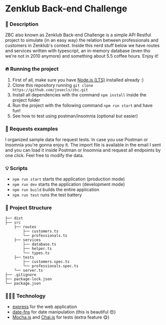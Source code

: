 # Zenklub Back-end Challenge

### 📜 Description
ZBC also known as Zenklub Back-end Challenge is a simple API Restful project to simulate (in an easy way) the relation between professionals and customers in Zenklub's context. Inside this nerd stuff below we have routes and services written with typescript, an in-memory database (even tho we're not in 2010 anymore) and something about 5.5 coffee hours. Enjoy it!

### 🔥 Running the project
1. First of all, make sure you have [Node.js (LTS)](https://nodejs.org/en/) installed already :)
2. Clone this repository running `git clone https://github.com/josecls/zbc.git`
3. Install all dependencies with the command `npm install` inside the project folder
4. Run the project with the following command `npm run start` and have fun!
5. See how to test using postman/insomnia (optional but easier)

### 🤖 Requests examples
I organized sample data for request tests. In case you use Postman or Insomnia you're gonna enjoy it. The import file is available in the email I sent and you can load it inside Postman or Insomnia and request all endpoints by one click. Feel free to modify the data.

### 💡 Scripts
- `npm run start` starts the application (production mode)
- `npm run dev` starts the application (development mode)
- `npm run build` builds the entire application
- `npm run test` runs the test battery

### 🧱 Project Structure
```
├── dist
├── src
    ├── routes
        ├── customers.ts
        └── professionals.ts
    ├── services
        ├── database.ts
        ├── helper.ts
        └── types.ts
    ├── tests
        ├── customers.spec.ts
        └── professionals.spec.ts
    └── server.ts
├── .gitignore
├── package-lock.json
└── package.json
```

### 👨🏻‍💻 Technology
- [express](https://expressjs.com/) for the web application
- [date-fns](https://date-fns.org/) for date manipulation (this is beautiful 😍)
- [Mocha.js](https://mochajs.org/) and [Chai.js](https://www.chaijs.com/) for tests (extra feature 😋)

